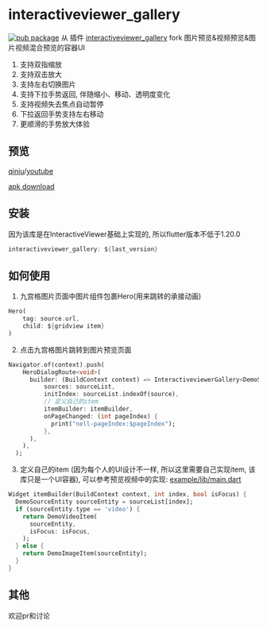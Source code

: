 # interactiveviewer_gallery
[![pub package](https://img.shields.io/pub/v/interactiveviewer_gallery.svg)](https://pub.dartlang.org/packages/interactiveviewer_gallery)
从 插件 [interactiveviewer_gallery](https://pub.dev/packages/interactiveviewer_gallery/versions) fork
图片预览&视频预览&图片视频混合预览的容器UI
1. 支持双指缩放
2. 支持双击放大
3. 支持左右切换图片
4. 支持下拉手势返回, 伴随缩小、移动、透明度变化
5. 支持视频失去焦点自动暂停
6. 下拉返回手势支持左右移动
7. 更顺滑的手势放大体验

## 预览
[qiniu](http://file.jinxianyun.com/interactiveviewer_gallery_0_1_0.mp4)/[youtube](https://youtu.be/S-93Et_nYQs)


[apk download](http://file.jinxianyun.com/interactiveviewer_gallery_0_1_0.apk)

## 安装

因为该库是在InteractiveViewer基础上实现的, 所以flutter版本不低于1.20.0
```dart
interactiveviewer_gallery: ${last_version}
```

## 如何使用
1. 九宫格图片页面中图片组件包裹Hero(用来跳转的承接动画)
```dart
Hero(
    tag: source.url,
    child: ${gridview item}
)
 ```

2. 点击九宫格图片跳转到图片预览页面
```dart
Navigator.of(context).push(
    HeroDialogRoute<void>(
      builder: (BuildContext context) => InteractiveviewerGallery<DemoSourceEntity>(
          sources: sourceList,
          initIndex: sourceList.indexOf(source),
          // 定义自己的item
          itemBuilder: itemBuilder,
          onPageChanged: (int pageIndex) {
            print("nell-pageIndex:$pageIndex");
          },
      ),
    ),
  );
```

3. 定义自己的item (因为每个人的UI设计不一样, 所以这里需要自己实现item, 该库只是一个UI容器), 可以参考预览视频中的实现: [example/lib/main.dart](https://github.com/qq326646683/interactiveviewer_gallery/blob/main/example/lib/main.dart)

```dart
Widget itemBuilder(BuildContext context, int index, bool isFocus) {
  DemoSourceEntity sourceEntity = sourceList[index];
  if (sourceEntity.type == 'video') {
    return DemoVideoItem(
      sourceEntity,
      isFocus: isFocus,
    );
  } else {
    return DemoImageItem(sourceEntity);
  }
}
```

## 其他
欢迎pr和讨论
